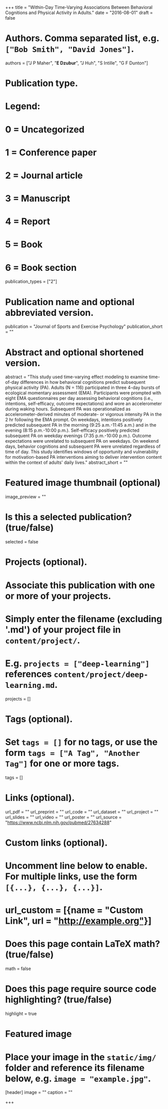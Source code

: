 +++
title = "Within-Day Time-Varying Associations Between Behavioral Cognitions and Physical Activity in Adults."
date = "2016-08-01"
draft = false

# Authors. Comma separated list, e.g. `["Bob Smith", "David Jones"]`.
authors = ["J P Maher", "**E Dzubur**", "J Huh", "S Intille", "G F Dunton"]

# Publication type.
# Legend:
# 0 = Uncategorized
# 1 = Conference paper
# 2 = Journal article
# 3 = Manuscript
# 4 = Report
# 5 = Book
# 6 = Book section
publication_types = ["2"]

# Publication name and optional abbreviated version.
publication = "Journal of Sports and Exercise Psychology"
publication_short = ""

# Abstract and optional shortened version.
abstract = "This study used time-varying effect modeling to examine time-of-day differences in how behavioral cognitions predict subsequent physical activity (PA). Adults (N = 116) participated in three 4-day bursts of ecological momentary assessment (EMA). Participants were prompted with eight EMA questionnaires per day assessing behavioral cognitions (i.e., intentions, self-efficacy, outcome expectations) and wore an accelerometer during waking hours. Subsequent PA was operationalized as accelerometer-derived minutes of moderate- or vigorous intensity PA in the 2 hr following the EMA prompt. On weekdays, intentions positively predicted subsequent PA in the morning (9:25 a.m.-11:45 a.m.) and in the evening (8:15 p.m.-10:00 p.m.). Self-efficacy positively predicted subsequent PA on weekday evenings (7:35 p.m.-10:00 p.m.). Outcome expectations were unrelated to subsequent PA on weekdays. On weekend days, behavior cognitions and subsequent PA were unrelated regardless of time of day. This study identifies windows of opportunity and vulnerability for motivation-based PA interventions aiming to deliver intervention content within the context of adults' daily lives."
abstract_short = ""

# Featured image thumbnail (optional)
image_preview = ""

# Is this a selected publication? (true/false)
selected = false

# Projects (optional).
#   Associate this publication with one or more of your projects.
#   Simply enter the filename (excluding '.md') of your project file in `content/project/`.
#   E.g. `projects = ["deep-learning"]` references `content/project/deep-learning.md`.
projects = []

# Tags (optional).
#   Set `tags = []` for no tags, or use the form `tags = ["A Tag", "Another Tag"]` for one or more tags.
tags = []

# Links (optional).
url_pdf = ""
url_preprint = ""
url_code = ""
url_dataset = ""
url_project = ""
url_slides = ""
url_video = ""
url_poster = ""
url_source = "https://www.ncbi.nlm.nih.gov/pubmed/27634288"

# Custom links (optional).
#   Uncomment line below to enable. For multiple links, use the form `[{...}, {...}, {...}]`.
# url_custom = [{name = "Custom Link", url = "http://example.org"}]

# Does this page contain LaTeX math? (true/false)
math = false

# Does this page require source code highlighting? (true/false)
highlight = true

# Featured image
# Place your image in the `static/img/` folder and reference its filename below, e.g. `image = "example.jpg"`.
[header]
image = ""
caption = ""

+++
